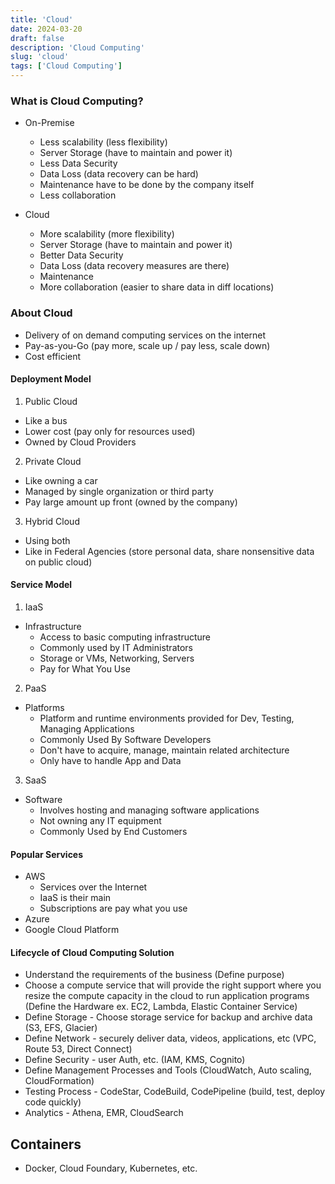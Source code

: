 ```yaml
---
title: 'Cloud'
date: 2024-03-20
draft: false
description: 'Cloud Computing'
slug: 'cloud'
tags: ['Cloud Computing']
---
```


### What is Cloud Computing?

- On-Premise

  - Less scalability (less flexibility)
  - Server Storage (have to maintain and power it)
  - Less Data Security
  - Data Loss (data recovery can be hard)
  - Maintenance have to be done by the company itself
  - Less collaboration

- Cloud
  - More scalability (more flexibility)
  - Server Storage (have to maintain and power it)
  - Better Data Security
  - Data Loss (data recovery measures are there)
  - Maintenance
  - More collaboration (easier to share data in diff locations)

### About Cloud

- Delivery of on demand computing services on the internet
- Pay-as-you-Go (pay more, scale up / pay less, scale down)
- Cost efficient

#### Deployment Model

1. Public Cloud

- Like a bus
- Lower cost (pay only for resources used)
- Owned by Cloud Providers

2. Private Cloud

- Like owning a car
- Managed by single organization or third party
- Pay large amount up front (owned by the company)

3. Hybrid Cloud

- Using both
- Like in Federal Agencies (store personal data, share nonsensitive data on public cloud)

#### Service Model

1. IaaS

- Infrastructure
  - Access to basic computing infrastructure
  - Commonly used by IT Administrators
  - Storage or VMs, Networking, Servers
  - Pay for What You Use

2. PaaS

- Platforms
  - Platform and runtime environments provided for Dev, Testing, Managing Applications
  - Commonly Used By Software Developers
  - Don't have to acquire, manage, maintain related architecture
  - Only have to handle App and Data

3. SaaS

- Software
  - Involves hosting and managing software applications
  - Not owning any IT equipment
  - Commonly Used by End Customers

#### Popular Services

- AWS
  - Services over the Internet
  - IaaS is their main
  - Subscriptions are pay what you use
- Azure
- Google Cloud Platform

#### Lifecycle of Cloud Computing Solution

- Understand the requirements of the business (Define purpose)
- Choose a compute service that will provide the right support where you resize the compute capacity in the cloud to run application programs (Define the Hardware ex. EC2, Lambda, Elastic Container Service)
- Define Storage - Choose storage service for backup and archive data (S3, EFS, Glacier)
- Define Network - securely deliver data, videos, applications, etc (VPC, Route 53, Direct Connect)
- Define Security - user Auth, etc. (IAM, KMS, Cognito)
- Define Management Processes and Tools (CloudWatch, Auto scaling, CloudFormation)
- Testing Process - CodeStar, CodeBuild, CodePipeline (build, test, deploy code quickly)
- Analytics - Athena, EMR, CloudSearch

## Containers

- Docker, Cloud Foundary, Kubernetes, etc.
